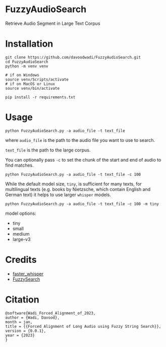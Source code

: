 # FuzzyAudioSearch
Retrieve Audio Segment in Large Text Corpus 

# Installation
```
git clone https://github.com/davoodwadi/FuzzyAudioSearch.git
cd FuzzyAudioSearch
python -m venv venv

# if on Windows
source venv/Scripts/activate
# if on MacOS or Linux
source venv/bin/activate

pip install -r requirements.txt
```

# Usage

```
python FuzzyAudioSearch.py -a audio_file -t text_file
```

where ```audio_file``` is the path to the audio file you want to use to search.

```text_file``` is the path to the large corpus.

You can optionally pass ```-c``` to set the chunk of the start and end of audio to find matches.
```
python FuzzyAudioSearch.py -a audio_file -t text_file -c 100
```

While the default model size, ```tiny```, is sufficient for many texts, for multilingual texts (e.g. books by Nietzsche, which contain English and German text) it helps to use larger ```whisper``` models.

```
python FuzzyAudioSearch.py -a audio_file -t text_file -c 100 -m tiny
```

model options:
- tiny
- small
- medium
- large-v3

# Credits
- [faster_whisper](https://github.com/SYSTRAN/faster-whisper)
- [FuzzySearch](https://github.com/taleinat/fuzzysearch)

# Citation
```
@software{Wadi_Forced_Alignment_of_2023,
author = {Wadi, Davood},
month = jan,
title = {{Forced Alignment of Long Audio using Fuzzy String Search}},
version = {0.0.1},
year = {2023}
}
```
